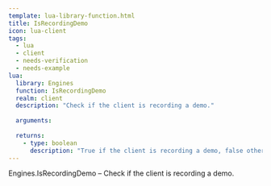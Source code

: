 ```yaml
---
template: lua-library-function.html
title: IsRecordingDemo
icon: lua-client
tags:
  - lua
  - client
  - needs-verification
  - needs-example
lua:
  library: Engines
  function: IsRecordingDemo
  realm: client
  description: "Check if the client is recording a demo."
  
  arguments:
  
  returns:
    - type: boolean
      description: "True if the client is recording a demo, false otherwise."
---
```


<div class="lua__search__keywords">
Engines.IsRecordingDemo &#x2013; Check if the client is recording a demo.
</div>
